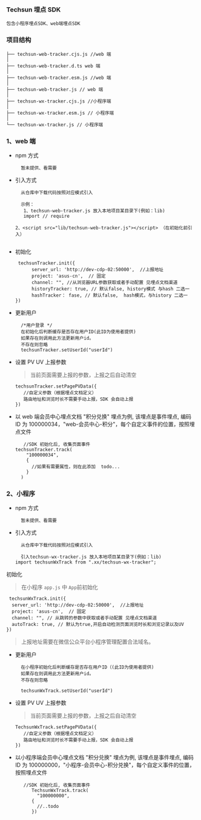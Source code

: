 <!--
 * @Author: Gaolu
 * @Date: 2022-09-02 10:16:44
-->

### Techsun 埋点 SDK

    包含小程序埋点SDK、web端埋点SDK

### 项目结构

```
├── techsun-web-tracker.cjs.js //web 端
│
├── techsun-web-tracker.d.ts web 端
│
├── techsun-web-tracker.esm.js //web 端
│
├── techsun-web-tracker.js // web 端
│
├── techsun-wx-tracker.cjs.js //小程序端
│
├── techsun-wx-tracker.esm.js // 小程序端
│
└── techsun-wx-tracker.js // 小程序端
```

### 1、web 端

- npm 方式

  ```
    暂未提供、看需要
  ```

- 引入方式

  ```
    从仓库中下载代码按照对应模式引入

    示例：
     1、techsun-web-tracker.js 放入本地项目某目录下(例如：lib)
     import // require

  2、<script src="lib/techsun-web-tracker.js"></script> （在初始化前引入）


  ```

- 初始化

  ```
   techsunTracker.init({
        server_url: 'http://dev-cdp-02:50000',  //上报地址
        project: 'asus-cn',  // 固定
        channel: "", //从浏览器URL参数获取或者手动配置 见埋点文档渠道
        historyTracker: true, // 默认false, history模式 与hash 二选一
        hashTracker： fase, // 默认false,  hash模式，与history 二选一
  })
  ```

- 更新用户

  ```
    /*用户登录 */
    在初始化后判断缓存是否存在用户ID(此ID为使用者提供)
    如果存在则调用此方法更新用户id。
    不存在则忽略
    techsunTracker.setUserId("userId")
  ```

- 设置 PV UV 上报参数

  > 当前页面需要上报的参数，上报之后自动清空

  ```
  techsunTracker.setPagePVData({
     //自定义参数（根据埋点文档定义）
     路由地址和浏览时长不需要手动上报，SDK 会自动上报
  })

  ```

- 以 web 端会员中心埋点文档 "积分兑换" 埋点为例, 该埋点是事件埋点, 编码 ID 为 100000034，"web-会员中心-积分"，每个自定义事件的位置，按照埋点文件

  ```
     //SDK 初始化后, 收集页面事件
  techsunTracker.track(
      "100000034",
      {
        //如果有需要属性，则在此添加  todo...
      }
    )
  ```

### 2、小程序

- npm 方式

  ```
    暂未提供、看需要
  ```

- 引入方式

  ```
    从仓库中下载代码按照对应模式引入

    引入techsun-wx-tracker.js 放入本地项目某目录下(例如：lib)
  import techsunWxTrack from ".xx/techsun-wx-tracker";
  ```

初始化

> 在小程序 `app.js` 中 `App`前初始化

```
 techsunWxTrack.init({
  server_url: 'http://dev-cdp-02:50000',  //上报地址
  project: 'asus-cn',  // 固定
  channel: "", // 从跳转的参数中获取或者手动配置 见埋点文档渠道
  autoTrack: true, // 默认为true,开启自动检测页面浏览时长和浏览记录以及UV
})
```

> 上报地址需要在微信公众平台小程序管理配置合法域名。

- 更新用户

  ```
    在小程序初始化后判断缓存是否存在用户ID（(此ID为使用者提供)
    如果存在则调用此方法更新用户id。
    不存在则忽略

    techsunWxTrack.setUserId("userId")
  ```

- 设置 PV UV 上报参数

  > 当前页面需要上报的参数，上报之后自动清空

  ```
  TechsunWxTrack.setPagePVData({
     //自定义参数（根据埋点文档定义）
     路由地址和浏览时长不需要手动上报，SDK 会自动上报
  })

  ```

- 以小程序端会员中心埋点文档 "积分兑换" 埋点为例, 该埋点是事件埋点, 编码 ID 为 100000000，"小程序-会员中心-积分兑换"，每个自定义事件的位置，按照埋点文件

  ```
     //SDK 初始化后, 收集页面事件
        TechsunWxTrack.track(
          "100000000",
        {
          //..todo
        })
  ```
